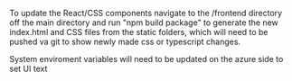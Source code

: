 To update the React/CSS components navigate to the /frontend directory off the main directory and run "npm build package" to generate the new index.html and CSS files from the static folders, which will need to be pushed va git to show newly made css or typescript changes.

System enviroment variables will need to be updated on the azure side to set UI text
